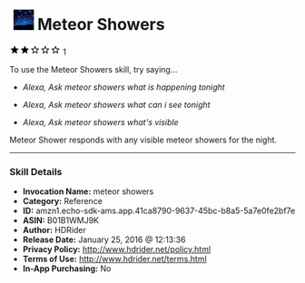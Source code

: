 # &nbsp;<img src="skill_icon" alt="Meteor Showers icon" width="36"> Meteor Showers
![2 stars](../../images/ic_star_black_18dp_1x.png)![2 stars](../../images/ic_star_black_18dp_1x.png)![2 stars](../../images/ic_star_border_black_18dp_1x.png)![2 stars](../../images/ic_star_border_black_18dp_1x.png)![2 stars](../../images/ic_star_border_black_18dp_1x.png) 1

To use the Meteor Showers skill, try saying...

* *Alexa, Ask meteor showers what is happening tonight*

* *Alexa, Ask meteor showers what can i see tonight*

* *Alexa, Ask meteor showers what's visible*

Meteor Shower responds with any visible meteor showers for the night.

***

### Skill Details

* **Invocation Name:** meteor showers
* **Category:** Reference
* **ID:** amzn1.echo-sdk-ams.app.41ca8790-9637-45bc-b8a5-5a7e0fe2bf7e
* **ASIN:** B01B1WMJ9K
* **Author:** HDRider
* **Release Date:** January 25, 2016 @ 12:13:36
* **Privacy Policy:** http://www.hdrider.net/policy.html
* **Terms of Use:** http://www.hdrider.net/terms.html
* **In-App Purchasing:** No
